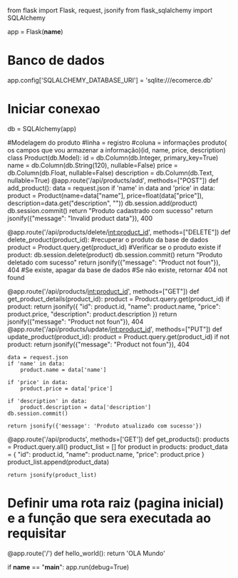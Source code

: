 from flask import Flask, request, jsonify
from flask_sqlalchemy import SQLAlchemy

app = Flask(__name__)
# Banco de dados
app.config['SQLALCHEMY_DATABASE_URI'] = 'sqlite:///ecomerce.db'
# Iniciar conexao
db = SQLAlchemy(app)


#Modelagem do produto
#linha = registro
#coluna = informações produto( os campos que vou armazenar a informação)(id, name, price, description)
class Product(db.Model):
    id = db.Column(db.Integer, primary_key=True)
    name = db.Column(db.String(120), nullable=False)
    price = db.Column(db.Float, nullable=False)
    description = db.Column(db.Text, nullable=True)
@app.route('/api/products/add', methods=["POST"])
def add_product():
    data = request.json
    if 'name' in data and 'price' in data:
        product = Product(name=data["name"], price=float(data["price"]), description=data.get("description", ""))
        db.session.add(product)
        db.session.commit()
        return "Produto cadastrado com sucesso"
    return jsonify({"message": "Invalid product data"}), 400

@app.route('/api/products/delete/<int:product_id>', methods=["DELETE"])
def delete_product(product_id):
    #recuperar o produto da base de dados
    product = Product.query.get(product_id)
    #Verificar se o produto existe
    if product:
        db.session.delete(product)
        db.session.commit()
        return "Produto deletado com sucesso"
    return jsonify({"message": "Product not foun"}), 404
    #Se existe, apagar da base de dados
    #Se não existe, retornar 404 not found
    
    
@app.route('/api/products/<int:product_id>', methods=["GET"])
def get_product_details(product_id):
    product = Product.query.get(product_id)
    if product:
        return jsonify({
            "id": product.id,
            "name": product.name,
            "price": product.price,
            "description": product.description
        })
    return jsonify({"message": "Product not foun"}), 404
@app.route('/api/products/update/<int:product_id>', methods=["PUT"])
def update_product(product_id):
    product = Product.query.get(product_id)
    if not product:
        return jsonify({"message": "Product not foun"}), 404
    
    data = request.json
    if 'name' in data:
        product.name = data['name']
        
    if 'price' in data:
        product.price = data['price']
        
    if 'description' in data:
        product.description = data['description']
    db.session.commit()
        
    return jsonify({'message': 'Produto atualizado com sucesso'})

@app.route('/api/products', methods=['GET'])
def get_products():
    products = Product.query.all()
    product_list = []
    for product in products:
        product_data = {
            "id": product.id,
            "name": product.name,
            "price": product.price
        }
        product_list.append(product_data)
        
    return jsonify(product_list)

# Definir uma rota raiz (pagina inicial) e a função que sera executada ao requisitar
@app.route('/')
def hello_world():
    return 'OLA Mundo'

if __name__ == "__main__":
    app.run(debug=True)



